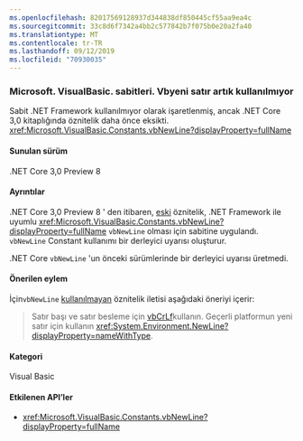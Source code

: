 ```yaml
---
ms.openlocfilehash: 82017569128937d344838df850445cf55aa9ea4c
ms.sourcegitcommit: 33c8d6f7342a4bb2c577842b7f075b0e20a2fa40
ms.translationtype: MT
ms.contentlocale: tr-TR
ms.lasthandoff: 09/12/2019
ms.locfileid: "70930035"
---
```

### <a name="microsoftvisualbasicconstantsvbnewline-is-obsolete"></a>Microsoft. VisualBasic. sabitleri. Vbyeni satır artık kullanılmıyor

Sabit .NET Framework kullanılmıyor olarak işaretlenmiş, ancak .NET Core 3,0 kitaplığında öznitelik daha önce eksikti. [](xref:System.ObsoleteAttribute) <xref:Microsoft.VisualBasic.Constants.vbNewLine?displayProperty=fullName>

#### <a name="version-introduced"></a>Sunulan sürüm

.NET Core 3,0 Preview 8

#### <a name="details"></a>Ayrıntılar

.NET Core 3,0 Preview 8 ' den itibaren, [eski](xref:System.ObsoleteAttribute) öznitelik, .NET Framework ile uyumlu <xref:Microsoft.VisualBasic.Constants.vbNewLine?displayProperty=fullName> `vbNewLine` olması için sabitine uygulandı. `vbNewLine` Constant kullanımı bir derleyici uyarısı oluşturur. 

.NET Core `vbNewLine` 'un önceki sürümlerinde bir derleyici uyarısı üretmedi.

#### <a name="recommended-action"></a>Önerilen eylem

İçin`vbNewLine` [kullanılmayan](xref:System.ObsoleteAttribute) öznitelik iletisi aşağıdaki öneriyi içerir:

> Satır başı ve satır besleme için [vbCrLf](xref:Microsoft.VisualBasic.Constants.vbCrLf)kullanın. Geçerli platformun yeni satır için kullanın <xref:System.Environment.NewLine?displayProperty=nameWithType>.

#### <a name="category"></a>Kategori
Visual Basic

#### <a name="affected-apis"></a>Etkilenen API’ler
- <xref:Microsoft.VisualBasic.Constants.vbNewLine?displayProperty=fullName>

<!--

### Affected APIs

- `F:Microsoft.VisualBasic.Constants.vbNewLine`

-- >

